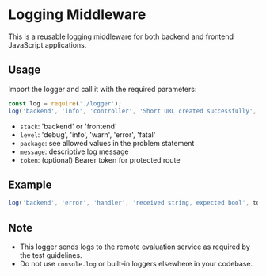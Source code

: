 # Logging Middleware

This is a reusable logging middleware for both backend and frontend JavaScript applications.

## Usage

Import the logger and call it with the required parameters:

```js
const log = require('./logger');
log('backend', 'info', 'controller', 'Short URL created successfully', token);
```

- `stack`: 'backend' or 'frontend'
- `level`: 'debug', 'info', 'warn', 'error', 'fatal'
- `package`: see allowed values in the problem statement
- `message`: descriptive log message
- `token`: (optional) Bearer token for protected route

## Example

```js
log('backend', 'error', 'handler', 'received string, expected bool', token);
```

## Note
- This logger sends logs to the remote evaluation service as required by the test guidelines.
- Do not use `console.log` or built-in loggers elsewhere in your codebase. 